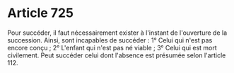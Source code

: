 # Article 725

Pour succéder, il faut nécessairement exister à l'instant de l'ouverture de la succession.   Ainsi, sont incapables de succéder :   1° Celui qui n'est pas encore conçu ;   2° L'enfant qui n'est pas né viable ;   3° Celui qui est mort civilement.   Peut succéder celui dont l'absence est présumée selon l'article 112.